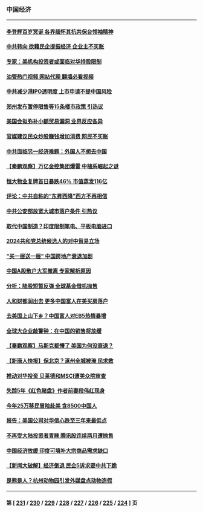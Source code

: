 ### 中国经济
---
#### [李登辉百岁冥诞 各界缅怀其抗共保台领袖精神](../../pages/ncid283/n14046102.md?08052045) 
#### [中共转向 欲藉民企提振经济 企业主不买账](../../pages/ncid283/n14048227.md?08052045) 
#### [专家：美机构投资者或面临对华持股限制](../../pages/ncid283/n14048180.md?08052045) 
#### [油管热门视频 网站代理 翻墙必看视频](http://138.2.39.72:81/youtube.html?epic-marker?08052045)
#### [中共减少港IPO透明度 上市申请不提中国风险](../../pages/ncid283/n14048181.md?08052045) 
#### [郑州发布暂停限售等15条楼市政策 引热议](../../pages/ncid283/n14047952.md?08052045) 
#### [美国会拟弥补小额贸易漏洞 业界反应各异](../../pages/ncid283/n14048082.md?08052045) 
#### [官媒建议民众炒股赚钱增加消费 网民不买账](../../pages/ncid283/n14047838.md?08052045) 
#### [中共面临另一经济难题：外国人不想去中国](../../pages/ncid283/n14047477.md?08052045) 
#### [【秦鹏观察】万亿金控集团爆雷 中植系崛起之谜](../../pages/ncid283/n14047643.md?08052045) 
#### [恒大物业复牌首日暴跌46% 市值蒸发116亿](../../pages/ncid283/n14047660.md?08052045) 
#### [评论：中共自称的“东昇西降”西方不再相信](../../pages/ncid283/n14047540.md?08052045) 
#### [中共公安部放宽大城市落户条件 引热议](../../pages/ncid283/n14047406.md?08052045) 
#### [取代中国制造？印度限制笔电、平板电脑进口](../../pages/ncid283/n14047416.md?08052045) 
#### [2024共和党总统候选人的对中贸易立场](../../pages/ncid283/n14047364.md?08052045) 
#### [“买一层送一层” 中国房地产衰退加剧](../../pages/ncid283/n14046758.md?08052045) 
#### [中国A股散户大军撤离 专家解析原因](../../pages/ncid283/n14047208.md?08052045) 
#### [分析：陆股短暂反弹 全球基金借机抛售](../../pages/ncid283/n14047171.md?08052045) 
#### [人和财都润出去 更多中国富人在美买房落户](../../pages/ncid283/n14046803.md?08052045) 
#### [去美国上山下乡？中国富人对EB5热情暴增](../../pages/ncid283/n14046750.md?08052045) 
#### [全球大企业敲警钟：在中国的销售将放缓](../../pages/ncid283/n14046449.md?08052045) 
#### [【秦鹏观察】马斯克都懵了 美国为何没衰退？](../../pages/ncid283/n14046109.md?08052045) 
#### [【新唐人快报】保北京？涿州全城被淹 民求救](../../pages/ncid283/n14046016.md?08052045) 
#### [推动对华投资 贝莱德和MSCI遭美众院审查](../../pages/ncid283/n14046038.md?08052045) 
#### [失踪5年《红色赌盘》作者前妻段伟红现身](../../pages/ncid283/n14045971.md?08052045) 
#### [今年25万移民冒险赴美 含8500中国人](../../pages/ncid283/n14045955.md?08052045) 
#### [报告：美国公司对华信心跌至三年来最低点](../../pages/ncid283/n14046008.md?08052045) 
#### [不再受大陆投资者青睐 腾讯股连续两月遭抛售](../../pages/ncid283/n14046009.md?08052045) 
#### [中国经济放缓 印度可填补大宗商品需求缺口](../../pages/ncid283/n14045979.md?08052045) 
#### [【新闻大破解】经济倒退 民企5诉求要中共下跪](../../pages/ncid283/n14045587.md?08052045) 
#### [是熊是人？杭州动物园引发外媒盘点动物造假](../../pages/ncid283/n14045904.md?08052045) 

---
#### 第 [ [231](./231.md?08052045) / [230](./230.md?08052045) / [229](./229.md?08052045) / [228](./228.md?08052045) / [227](./227.md?08052045) / [226](./226.md?08052045) / [225](./225.md?08052045) / [224](./224.md?08052045) ] 页
